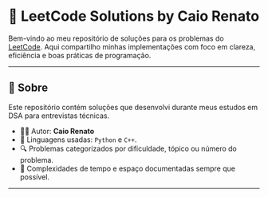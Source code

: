 # 🧠 LeetCode Solutions by Caio Renato

Bem-vindo ao meu repositório de soluções para os problemas do [LeetCode](https://leetcode.com/). Aqui compartilho minhas implementações com foco em clareza, eficiência e boas práticas de programação.

---

## 📌 Sobre

Este repositório contém soluções que desenvolvi durante meus estudos em DSA para entrevistas técnicas.

- 👨‍💻 Autor: **Caio Renato**
- 🧪 Linguagens usadas: `Python` e `C++`.
- 🔍 Problemas categorizados por dificuldade, tópico ou número do problema.
- 🧮 Complexidades de tempo e espaço documentadas sempre que possível.

---
